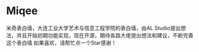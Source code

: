 # Miqee
米奇表白墙，大连工业大学艺术与信息工程学院的表白墙，由AL Studio提出想法，并且开始初期功能实现，现在开源，期待各路大佬提出想法和建议，不断完善这个表白墙
如果喜欢，请帮忙点一个Star感谢！
